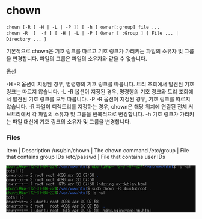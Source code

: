 # chown
```shell
chown [-R [ -H | -L | -P ]] [ -h ] owner[:group] file ...
chown -R  [  -f ] [ -H | -L | -P ] Owner [ :Group ] { File ... | Directory ... }
```
기본적으로 chown은 기호 링크를 따르고 기호 링크가 가리키는 파일의 소유자 및 그룹을 변경합니다.
파일의 그룹은 파일의 소유자와 같을 수 없습니다.

옵션

-H
    -R 옵션이 지정된 경우, 명령행의 기호 링크를 따릅니다. 트리 조회에서 발견된 기호 링크는 따르지 않습니다.
-L
    -R 옵션이 지정된 경우, 명령행의 기호 링크와 트리 조회에서 발견된 기호 링크를 모두 따릅니다.
-P
    -R 옵션이 지정된 경우, 기호 링크를 따르지 않습니다.
-R
    파일이 디렉토리를 지정하는 경우, chown은 해당 위치에 연결된 전체 서브트리에서 각 파일의 소유자 및 그룹을 반복적으로 변경합니다.
-h
    기호 링크가 가리키는 파일 대신에 기호 링크의 소유자 및 그룹을 변경합니다.

### Files

Item  | Description
/usr/bin/chown	| The chown command
/etc/group	| File that contains group IDs
/etc/passwd	| File that contains user IDs

![권한 변경 전후](image.png)